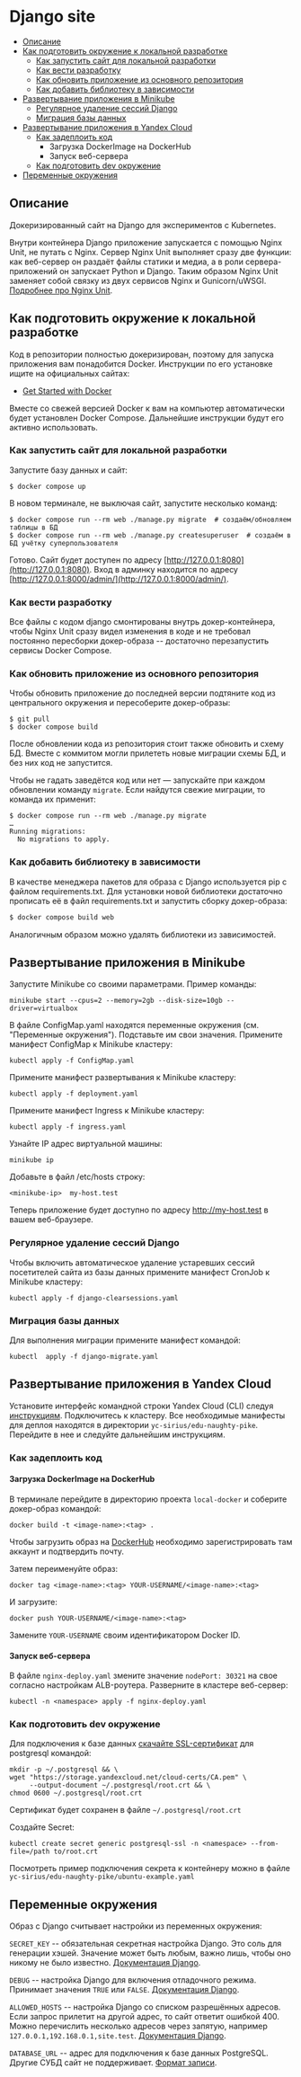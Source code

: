 # Django site

- [Описание](#description)
- [Как подготовить окружение к локальной разработке](#prepare)
  - [Как запустить сайт для локальной разработки](#start-local)
  - [Как вести разработку](#howtodev)
  - [Как обновить приложение из основного репозитория](#update)
  - [Как добавить библиотеку в зависимости](#addlib)
- [Развертывание приложения в Minikube](#dep-minicube)
  - [Регулярное удаление сессий Django](#clearsessions)
  - [Миграция базы данных](#migrate)
- [Развертывание приложения в Yandex Cloud](#yc)
  - [Как задеплоить код](#yc-deploy)
    - Загрузка DockerImage на DockerHub
    - Запуск веб-сервера
  - [Как подготовить dev окружение](#prepare-dev)
- [Переменные окружения](#environs)

## Описание <a name="description"></a>

Докеризированный сайт на Django для экспериментов с Kubernetes.

Внутри контейнера Django приложение запускается с помощью Nginx Unit, не путать с Nginx. Сервер Nginx Unit выполняет сразу две функции: как веб-сервер он раздаёт файлы статики и медиа, а в роли сервера-приложений он запускает Python и Django. Таким образом Nginx Unit заменяет собой связку из двух сервисов Nginx и Gunicorn/uWSGI. [Подробнее про Nginx Unit](https://unit.nginx.org/).

## Как подготовить окружение к локальной разработке <a name="prepare"></a>

Код в репозитории полностью докеризирован, поэтому для запуска приложения вам понадобится Docker. Инструкции по его установке ищите на официальных сайтах:

- [Get Started with Docker](https://www.docker.com/get-started/)

Вместе со свежей версией Docker к вам на компьютер автоматически будет установлен Docker Compose. Дальнейшие инструкции будут его активно использовать.

### Как запустить сайт для локальной разработки <a name="start-local"></a>

Запустите базу данных и сайт:

```shell
$ docker compose up
```

В новом терминале, не выключая сайт, запустите несколько команд:

```shell
$ docker compose run --rm web ./manage.py migrate  # создаём/обновляем таблицы в БД
$ docker compose run --rm web ./manage.py createsuperuser  # создаём в БД учётку суперпользователя
```

Готово. Сайт будет доступен по адресу [http://127.0.0.1:8080](http://127.0.0.1:8080). Вход в админку находится по адресу [http://127.0.0.1:8000/admin/](http://127.0.0.1:8000/admin/).

### Как вести разработку <a name="howtodev"></a>

Все файлы с кодом django смонтированы внутрь докер-контейнера, чтобы Nginx Unit сразу видел изменения в коде и не требовал постоянно пересборки докер-образа -- достаточно перезапустить сервисы Docker Compose.

### Как обновить приложение из основного репозитория <a name="update"></a>

Чтобы обновить приложение до последней версии подтяните код из центрального окружения и пересоберите докер-образы:

``` shell
$ git pull
$ docker compose build
```

После обновлении кода из репозитория стоит также обновить и схему БД. Вместе с коммитом могли прилететь новые миграции схемы БД, и без них код не запустится.

Чтобы не гадать заведётся код или нет — запускайте при каждом обновлении команду `migrate`. Если найдутся свежие миграции, то команда их применит:

```shell
$ docker compose run --rm web ./manage.py migrate
…
Running migrations:
  No migrations to apply.
```

### Как добавить библиотеку в зависимости <a name="addlib"></a>

В качестве менеджера пакетов для образа с Django используется pip с файлом requirements.txt. Для установки новой библиотеки достаточно прописать её в файл requirements.txt и запустить сборку докер-образа:

```sh
$ docker compose build web
```

Аналогичным образом можно удалять библиотеки из зависимостей.

## Развертывание приложения в Minikube <a name="dep-minicube"></a>

Запустите Minikube со своими параметрами. Пример команды:

```
minikube start --cpus=2 --memory=2gb --disk-size=10gb --driver=virtualbox
```

В файле ConfigMap.yaml находятся переменные окружения (см. "Переменные окружения").
Подставьте им свои значения.
Примените манифест ConfigMap к Minikube кластеру:

```
kubectl apply -f ConfigMap.yaml
```

Примените манифест развертывания к Minikube кластеру:

```
kubectl apply -f deployment.yaml
```

Примените манифест Ingress к Minikube кластеру:

```
kubectl apply -f ingress.yaml
```

Узнайте IP адрес виртуальной машины:

```
minikube ip
```

Добавьте в файл /etc/hosts строку:

```
<minikube-ip>  my-host.test
```

Теперь приложение будет доступно по адресу http://my-host.test в вашем веб-браузере.

### Регулярное удаление сессий Django <a name="clearsessions"></a>

Чтобы включить автоматическое удаление устаревших сессий посетителей сайта из базы данных
примените манифест CronJob к Minikube кластеру:

```
kubectl apply -f django-clearsessions.yaml
```

### Миграция базы данных <a name="migrate"></a>

Для выполнения миграции примените манифест командой:

```
kubectl  apply -f django-migrate.yaml
```

## Развертывание приложения в Yandex Cloud <a name="yc"></a>

Установите интерфейс командной строки Yandex Cloud (CLI)
следуя [инструкциям](https://cloud.yandex.com/en/docs/cli/quickstart).
Подключитесь к кластеру. Все необходимые манифесты для деплоя находятся
в директории `yc-sirius/edu-naughty-pike`. Перейдите в нее и следуйте дальнейшим инструкциям.

### Как задеплоить код <a name="yc-deploy"></a>

#### Загрузка DockerImage на DockerHub

В терминале перейдите в директорию проекта `local-docker`
и соберите докер-образ командой:

```
docker build -t <image-name>:<tag> .
```

Чтобы загрузить образ на [DockerHub](https://hub.docker.com) необходимо зарегистрировать
там аккаунт и подтвердить почту.

Затем переименуйте образ:

```
docker tag <image-name>:<tag> YOUR-USERNAME/<image-name>:<tag>
```

И загрузите:

```
docker push YOUR-USERNAME/<image-name>:<tag>

```

Замените `YOUR-USERNAME` своим идентификатором Docker ID.

#### Запуск веб-сервера

В файле `nginx-deploy.yaml` змените значение `nodePort: 30321` на свое
согласно настройкам ALB-роутера. Разверните в кластере веб-сервер:

```
kubectl -n <namespace> apply -f nginx-deploy.yaml
```

### Как подготовить dev окружение <a name="prepare-dev"></a>

Для подключения к базе данных [скачайте SSL-сертификат](https://cloud.yandex.ru/ru/docs/managed-postgresql/operations/connect#get-ssl-cert)
для postgresql командой:

```
mkdir -p ~/.postgresql && \
wget "https://storage.yandexcloud.net/cloud-certs/CA.pem" \
     --output-document ~/.postgresql/root.crt && \
chmod 0600 ~/.postgresql/root.crt
```

Сертификат будет сохранен в файле `~/.postgresql/root.crt`

Создайте Secret:

```
kubectl create secret generic postgresql-ssl -n <namespace> --from-file=/path to/root.crt
```

Посмотреть пример подключения секрета к контейнеру можно в файле
`yc-sirius/edu-naughty-pike/ubuntu-example.yaml`

## Переменные окружения <a name="environs"></a>

Образ с Django считывает настройки из переменных окружения:

`SECRET_KEY` -- обязательная секретная настройка Django. Это соль для генерации хэшей. Значение может быть любым, важно лишь, чтобы оно никому не было известно. [Документация Django](https://docs.djangoproject.com/en/3.2/ref/settings/#secret-key).

`DEBUG` -- настройка Django для включения отладочного режима. Принимает значения `TRUE` или `FALSE`. [Документация Django](https://docs.djangoproject.com/en/3.2/ref/settings/#std:setting-DEBUG).

`ALLOWED_HOSTS` -- настройка Django со списком разрешённых адресов. Если запрос прилетит на другой адрес, то сайт ответит ошибкой 400. Можно перечислить несколько адресов через запятую, например `127.0.0.1,192.168.0.1,site.test`. [Документация Django](https://docs.djangoproject.com/en/3.2/ref/settings/#allowed-hosts).

`DATABASE_URL` -- адрес для подключения к базе данных PostgreSQL. Другие СУБД сайт не поддерживает. [Формат записи](https://github.com/jacobian/dj-database-url#url-schema).

